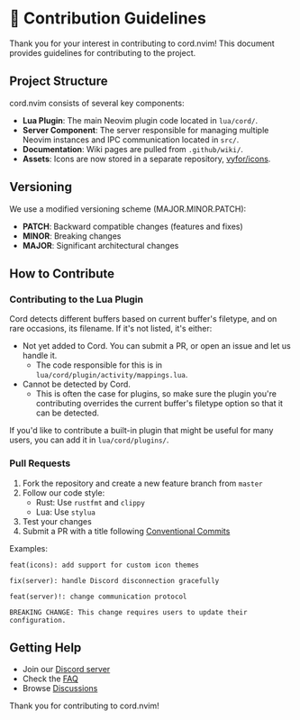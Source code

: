 # 📗 Contribution Guidelines

Thank you for your interest in contributing to cord.nvim! This document provides guidelines for contributing to the project.

## Project Structure

cord.nvim consists of several key components:

- **Lua Plugin**: The main Neovim plugin code located in `lua/cord/`.
- **Server Component**: The server responsible for managing multiple Neovim instances and IPC communication located in `src/`.
- **Documentation**: Wiki pages are pulled from `.github/wiki/`.
- **Assets**: Icons are now stored in a separate repository, [vyfor/icons](https://github.com/vyfor/icons).

## Versioning

We use a modified versioning scheme (MAJOR.MINOR.PATCH):

- **PATCH**: Backward compatible changes (features and fixes)
- **MINOR**: Breaking changes
- **MAJOR**: Significant architectural changes

## How to Contribute

### Contributing to the Lua Plugin

Cord detects different buffers based on current buffer's filetype, and on rare occasions, its filename. If it's not listed, it's either:
- Not yet added to Cord. You can submit a PR, or open an issue and let us handle it.
    - The code responsible for this is in `lua/cord/plugin/activity/mappings.lua`.
- Cannot be detected by Cord.
    - This is often the case for plugins, so make sure the plugin you're contributing overrides the current buffer's filetype option so that it can be detected.

If you'd like to contribute a built-in plugin that might be useful for many users, you can add it in `lua/cord/plugins/`.

### Pull Requests

1. Fork the repository and create a new feature branch from `master`
2. Follow our code style:
   - Rust: Use `rustfmt` and `clippy`
   - Lua: Use `stylua`
3. Test your changes
4. Submit a PR with a title following [Conventional Commits](https://www.conventionalcommits.org/)

Examples:
```
feat(icons): add support for custom icon themes

fix(server): handle Discord disconnection gracefully

feat(server)!: change communication protocol  

BREAKING CHANGE: This change requires users to update their configuration.

```

## Getting Help

- Join our [Discord server](https://discord.gg/q9rC4bjCHv)
- Check the [FAQ](./FAQ.md)
- Browse [Discussions](https://github.com/vyfor/cord.nvim/discussions)

Thank you for contributing to cord.nvim!
